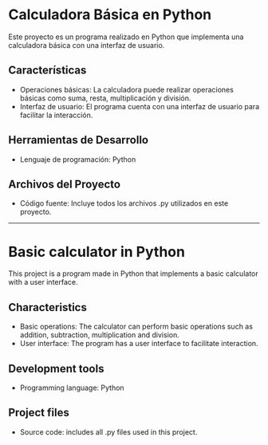# Calculadora Básica en Python

Este proyecto es un programa realizado en Python que implementa una calculadora básica con una interfaz de usuario.

## Características
- Operaciones básicas: La calculadora puede realizar operaciones básicas como suma, resta, multiplicación y división.
- Interfaz de usuario: El programa cuenta con una interfaz de usuario para facilitar la interacción.

## Herramientas de Desarrollo
- Lenguaje de programación: Python
  
## Archivos del Proyecto
- Código fuente: Incluye todos los archivos .py utilizados en este proyecto.

-----------------------------------------

# Basic calculator in Python

This project is a program made in Python that implements a basic calculator with a user interface.

## Characteristics
- Basic operations: The calculator can perform basic operations such as addition, subtraction, multiplication and division.
- User interface: The program has a user interface to facilitate interaction.

## Development tools
- Programming language: Python
  
## Project files
- Source code: includes all .py files used in this project.


